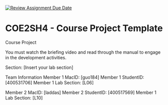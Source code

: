 [![Review Assignment Due Date](https://classroom.github.com/assets/deadline-readme-button-22041afd0340ce965d47ae6ef1cefeee28c7c493a6346c4f15d667ab976d596c.svg)](https://classroom.github.com/a/mLqiHWLE)
# COE2SH4 - Course Project Template
Course Project

You must watch the briefing video and read through the manual to engage in the development activities.


Section: [Insert your lab section]

Team Information
Member 1 MacID: [guo184]
Member 1 StudentID: [400531706]
Member 1 Lab Section: [L06]

Member 2 MacID: [laddas]
Member 2 StudentID: [400517569]
Member 1 Lab Section: [L10]


